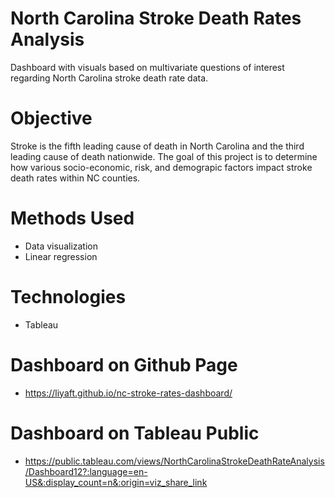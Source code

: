 # North Carolina Stroke Death Rates Analysis  
Dashboard with visuals based on multivariate questions of interest regarding North Carolina stroke death rate data.

# Objective  
Stroke is the fifth leading cause of death in North Carolina and the third leading cause of death nationwide. The goal of this project is to determine how various socio-economic, risk, and demograpic factors impact stroke death rates within NC counties. 

# Methods Used
* Data visualization 
* Linear regression


# Technologies 
* Tableau

# Dashboard on Github Page
* https://liyaft.github.io/nc-stroke-rates-dashboard/

# Dashboard on Tableau Public
* https://public.tableau.com/views/NorthCarolinaStrokeDeathRateAnalysis/Dashboard12?:language=en-US&:display_count=n&:origin=viz_share_link
